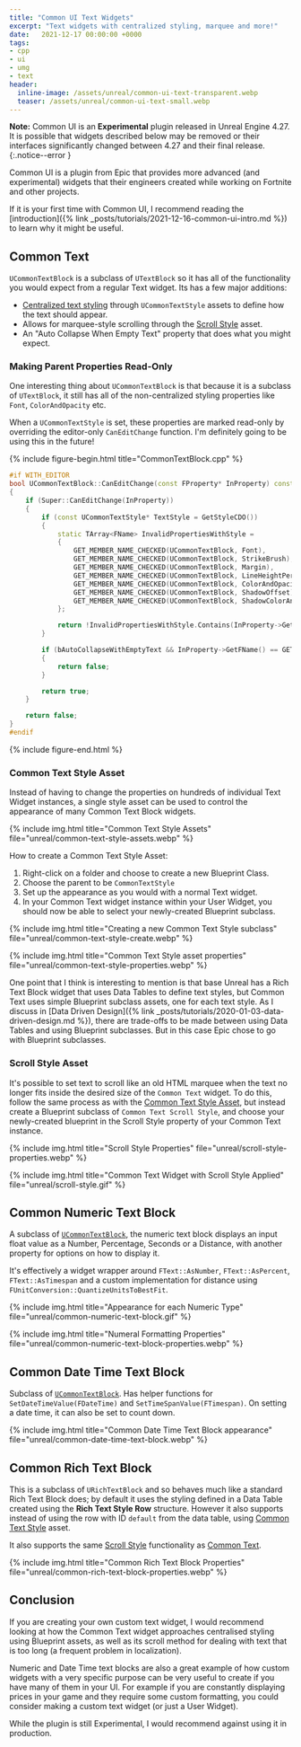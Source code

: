 ```yaml
---
title: "Common UI Text Widgets"
excerpt: "Text widgets with centralized styling, marquee and more!"
date:   2021-12-17 00:00:00 +0000
tags:
- cpp
- ui
- umg
- text
header:
  inline-image: /assets/unreal/common-ui-text-transparent.webp
  teaser: /assets/unreal/common-ui-text-small.webp
---
```


**Note:** Common UI is an **Experimental** plugin released in Unreal Engine
4.27. It is possible that widgets described below may be removed or their
interfaces significantly changed between 4.27 and their final release.
{:.notice--error }

Common UI is a plugin from Epic that provides more advanced (and experimental)
widgets that their engineers created while working on Fortnite and other
projects.

If it is your first time with Common UI, I recommend reading the
[introduction]({% link _posts/tutorials/2021-12-16-common-ui-intro.md %}) to learn
why it might be useful.

## Common Text

`UCommonTextBlock` is a subclass of `UTextBlock` so it has all of the
functionality you would expect from a regular Text widget. Its has a few major
additions:
- [Centralized text styling](#common-text-style-asset) through `UCommonTextStyle` assets to define how the text should appear.
- Allows for marquee-style scrolling through the [Scroll Style](#scroll-style) asset.
- An "Auto Collapse When Empty Text" property that does what you might expect.


### Making Parent Properties Read-Only

One interesting thing about `UCommonTextBlock` is that because it is a subclass
of `UTextBlock`, it still has all of the non-centralized styling properties
like `Font`, `ColorAndOpacity` etc.

When a `UCommonTextStyle` is set, these properties are marked read-only by
overriding the editor-only `CanEditChange` function. I'm definitely going to be
using this in the future!

{%
include figure-begin.html
title="CommonTextBlock.cpp"
%}
```cpp
#if WITH_EDITOR
bool UCommonTextBlock::CanEditChange(const FProperty* InProperty) const
{
	if (Super::CanEditChange(InProperty))
	{
		if (const UCommonTextStyle* TextStyle = GetStyleCDO())
		{
			static TArray<FName> InvalidPropertiesWithStyle =
			{
				GET_MEMBER_NAME_CHECKED(UCommonTextBlock, Font),
				GET_MEMBER_NAME_CHECKED(UCommonTextBlock, StrikeBrush),
				GET_MEMBER_NAME_CHECKED(UCommonTextBlock, Margin),
				GET_MEMBER_NAME_CHECKED(UCommonTextBlock, LineHeightPercentage),
				GET_MEMBER_NAME_CHECKED(UCommonTextBlock, ColorAndOpacity),
				GET_MEMBER_NAME_CHECKED(UCommonTextBlock, ShadowOffset),
				GET_MEMBER_NAME_CHECKED(UCommonTextBlock, ShadowColorAndOpacity)
			};

			return !InvalidPropertiesWithStyle.Contains(InProperty->GetFName());
		}

		if (bAutoCollapseWithEmptyText && InProperty->GetFName() == GET_MEMBER_NAME_CHECKED(UCommonTextBlock, Visibility))
		{
			return false;
		}

		return true;
	}

	return false;
}
#endif
```
{%
include figure-end.html
%}


### Common Text Style Asset

Instead of having to change the properties on hundreds of individual Text
Widget instances, a single style asset can be used to control the appearance of
many Common Text Block widgets.

{%
include img.html
title="Common Text Style Assets"
file="unreal/common-text-style-assets.webp"
%}

How to create a Common Text Style Asset:

1. Right-click on a folder and choose to create a new Blueprint Class.
2. Choose the parent to be `CommonTextStyle`
3. Set up the appearance as you would with a normal Text widget.
4. In your Common Text widget instance within your User Widget, you should now be
   able to select your newly-created Blueprint subclass.

{%
include img.html
title="Creating a new Common Text Style subclass"
file="unreal/common-text-style-create.webp"
%}

{%
include img.html
title="Common Text Style asset properties"
file="unreal/common-text-style-properties.webp"
%}

One point that I think is interesting to mention is that base Unreal has a Rich
Text Block widget that uses Data Tables to define text styles, but Common Text
uses simple Blueprint subclass assets, one for each text style. As I discuss in 
[Data Driven Design]({% link _posts/tutorials/2020-01-03-data-driven-design.md
%}), there are trade-offs to be made between using Data Tables and using
Blueprint subclasses. But in this case Epic chose to go with Blueprint
subclasses.




### Scroll Style Asset

It's possible to set text to scroll like an old HTML marquee when the text no
longer fits inside the desired size of the `Common Text` widget. To do this,
follow the same process as with the [Common Text Style
Asset](#common-text-style-asset), but instead create a Blueprint subclass of
`Common Text Scroll Style`, and choose your newly-created blueprint in the
Scroll Style property of your Common Text instance.

{%
include img.html
title="Scroll Style Properties"
file="unreal/scroll-style-properties.webp"
%}

{%
include img.html
title="Common Text Widget with Scroll Style Applied"
file="unreal/scroll-style.gif"
%}

## Common Numeric Text Block

A subclass of [`UCommonTextBlock`](#common-text), the numeric text block 
displays an input float value as a Number, Percentage, Seconds or a Distance,
with another property for options on how to display it.

It's effectively a widget wrapper around `FText::AsNumber`, `FText::AsPercent`,
`FText::AsTimespan` and a custom implementation for distance using
`FUnitConversion::QuantizeUnitsToBestFit`.

{%
include img.html
title="Appearance for each Numeric Type"
file="unreal/common-numeric-text-block.gif"
%}

{%
include img.html
title="Numeral Formatting Properties"
file="unreal/common-numeric-text-block-properties.webp"
%}


## Common Date Time Text Block

Subclass of [`UCommonTextBlock`](#common-text). Has helper functions for
`SetDateTimeValue(FDateTime)` and `SetTimeSpanValue(FTimespan)`. On setting
a date time, it can also be set to count down.

{%
include img.html
title="Common Date Time Text Block appearance"
file="unreal/common-date-time-text-block.webp"
%}


## Common Rich Text Block

This is a subclass of `URichTextBlock` and so behaves much like a standard Rich
Text Block does; by default it uses the styling defined in a Data Table
created using the  **Rich Text Style Row** structure. However it also supports
instead of using the row with ID `default` from the data table, using [Common
Text Style](#common-text-style) asset.

It also supports the same [Scroll Style](#scroll-style) functionality as [Common
Text](#common-text).

{%
include img.html
title="Common Rich Text Block Properties"
file="unreal/common-rich-text-block-properties.webp"
%}


## Conclusion

If you are creating your own custom text widget, I would recommend looking at
how the Common Text widget approaches centralised styling using Blueprint
assets, as well as its scroll method for dealing with text that is too long (a
frequent problem in localization).

Numeric and Date Time text blocks are also a great example of how custom
widgets with a very specific purpose can be very useful to create if you
have many of them in your UI. For example if you are constantly displaying
prices in your game and they require some custom formatting, you could consider
making a custom text widget (or just a User Widget).

While the plugin is still Experimental, I would recommend against using it in
production.

